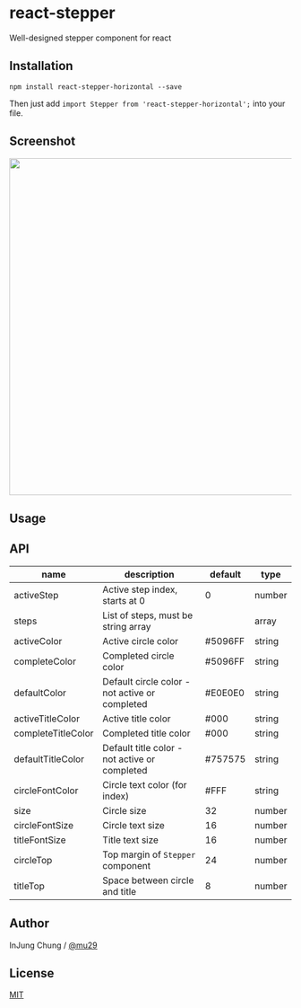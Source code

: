 # react-stepper
Well-designed stepper component for react

## Installation
```
npm install react-stepper-horizontal --save
``` 
Then just add `import Stepper from 'react-stepper-horizontal';` into your file.

## Screenshot
<img src="https://raw.githubusercontent.com/mu29/react-stepper/master/example/example.png" width="600" />

## Usage

## API
| name     | description    | default    | type     |
|----------|----------------|--------------|--------|
|activeStep|Active step index, starts at 0|0|number|
|steps|List of steps, must be string array||array|
|activeColor|Active circle color|#5096FF|string|
|completeColor|Completed circle color|#5096FF|string|
|defaultColor|Default circle color - not active or completed|#E0E0E0|string|
|activeTitleColor|Active title color|#000|string|
|completeTitleColor|Completed title color|#000|string|
|defaultTitleColor|Default title color - not active or completed|#757575|string|
|circleFontColor|Circle text color (for index)|#FFF|string|
|size|Circle size|32|number|
|circleFontSize|Circle text size|16|number|
|titleFontSize|Title text size|16|number|
|circleTop|Top margin of `Stepper` component|24|number|
|titleTop|Space between circle and title|8|number|


## Author

InJung Chung / [@mu29](http://mu29.github.io/)

## License

[MIT](./LICENSE)
